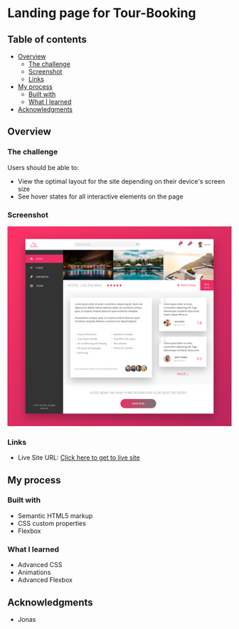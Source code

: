 # Landing page for Tour-Booking

## Table of contents

- [Overview](#overview)
  - [The challenge](#the-challenge)
  - [Screenshot](#screenshot)
  - [Links](#links)
- [My process](#my-process)
  - [Built with](#built-with)
  - [What I learned](#what-i-learned)
- [Acknowledgments](#acknowledgments)

## Overview

### The challenge

Users should be able to:

- View the optimal layout for the site depending on their device's screen size
- See hover states for all interactive elements on the page

### Screenshot

![](./screenshot.png)

### Links

- Live Site URL: [Click here to get to live site](https://beats-ayush-trillo.netlify.app/)

## My process

### Built with

- Semantic HTML5 markup
- CSS custom properties
- Flexbox

### What I learned

- Advanced CSS
- Animations
- Advanced Flexbox

## Acknowledgments

- Jonas
